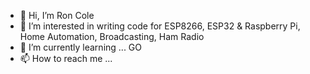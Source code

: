 - 👋 Hi, I’m Ron Cole
- 👀 I’m interested in writing code for ESP8266, ESP32 & Raspberry Pi, Home Automation, Broadcasting, Ham Radio
- 🌱 I’m currently learning ... GO
- 📫 How to reach me ...

<!---
rdcole/rdcole is a ✨ special ✨ repository because its `README.md` (this file) appears on your GitHub profile.
You can click the Preview link to take a look at your changes.
--->
